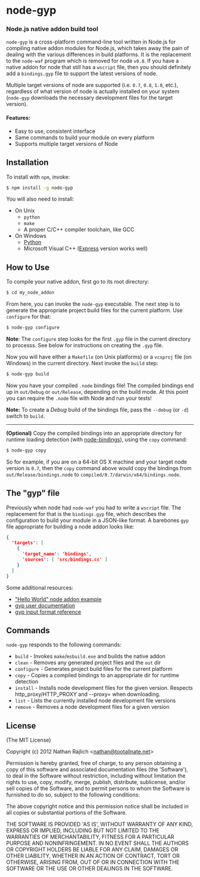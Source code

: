 node-gyp
=========
### Node.js native addon build tool

`node-gyp` is a cross-platform command-line tool written in Node.js for compiling
native addon modules for Node.js, which takes away the pain of dealing with the
various differences in build platforms. It is the replacement to the `node-waf`
program which is removed for node `v0.8`. If you have a native addon for node that
still has a `wscript` file, then you should definitely add a `bindings.gyp` file
to support the latest versions of node.

Multiple target versions of node are supported (i.e. `0.7`, `0.8`, `1.0`, etc.),
regardless of what version of node is actually installed on your system
(`node-gyp` downloads the necessary development files for the target version).

#### Features:

 * Easy to use, consistent interface
 * Same commands to build your module on every platform
 * Supports multiple target versions of Node


Installation
------------

To install with `npm`, invoke:

``` bash
$ npm install -g node-gyp
```

You will also need to install:

  * On Unix
    * `python`
    * `make`
    * A proper C/C++ compiler toolchain, like GCC
  * On Windows
    * [Python][windows-python]
    * Microsoft Visual C++ ([Express][msvc] version works well)

How to Use
----------

To compile your native addon, first go to its root directory:

``` bash
$ cd my_node_addon
```

From here, you can invoke the `node-gyp` executable. The next step is to generate
the appropriate project build files for the current platform. Use `configure` for
that:

``` bash
$ node-gyp configure
```

__Note__: The `configure` step looks for the first `.gyp` file in the current
directory to processs. See below for instructions on creating the `.gyp` file.

Now you will have either a `Makefile` (on Unix platforms) or a
`vcxproj` file (on Windows) in the current directory. Next invoke the `build`
step:

``` bash
$ node-gyp build
```

Now you have your compiled `.node` bindings file! The compiled bindings end up in
`out/Debug` or `out/Release`, depending on the build mode. At this point you can
require the `.node` file with Node and run your tests!

__Note:__ To create a _Debug_ build of the bindings file, pass the `--debug` (or
`-d`) switch to `build`.

-------------------

__(Optional)__ Copy the compiled bindings into an appropriate directory for
runtime loading detection (with [node-bindings][]), using the `copy` command:

``` bash
$ node-gyp copy
```

So for example, if you are on a 64-bit OS X machine and your target node version
is `0.7`, then the `copy` command above would copy the bindings from
`out/Release/bindings.node` to `compiled/0.7/darwin/x64/bindings.node`.


The "gyp" file
--------------

Previously when node had `node-waf` you had to write a `wscript` file. The
replacement for that is the `bindings.gyp` file, which describes the configuration
to build your module in a JSON-like format. A barebones `gyp` file appropriate for
building a node addon looks like:

``` json
{
  'targets': [
    {
      'target_name': 'bindings',
      'sources': [ 'src/bindings.cc' ]
    }
  ]
}
```

Some additional resources:

 * ["Hello World" node addon example](https://github.com/joyent/node/tree/master/test/addons/hello-world)
 * [gyp user documentation](http://code.google.com/p/gyp/wiki/GypUserDocumentation)
 * [gyp input format reference](http://code.google.com/p/gyp/wiki/InputFormatReference)


Commands
--------

`node-gyp` responds to the following commands:

 * `build` - Invokes `make`/`msbuild.exe` and builds the native addon
 * `clean` - Removes any generated project files and the `out` dir
 * `configure` - Generates project build files for the current platform
 * `copy` - Copies a compiled bindings to an appropriate dir for runtime detection
 * `install` - Installs node development files for the given version.  Respects http_proxy/HTTP_PROXY and --proxy=<proxyurl> when downloading.
 * `list` - Lists the currently installed node development file versions
 * `remove` - Removes a node development files for a given version


License
-------

(The MIT License)

Copyright (c) 2012 Nathan Rajlich &lt;nathan@tootallnate.net&gt;

Permission is hereby granted, free of charge, to any person obtaining
a copy of this software and associated documentation files (the
'Software'), to deal in the Software without restriction, including
without limitation the rights to use, copy, modify, merge, publish,
distribute, sublicense, and/or sell copies of the Software, and to
permit persons to whom the Software is furnished to do so, subject to
the following conditions:

The above copyright notice and this permission notice shall be
included in all copies or substantial portions of the Software.

THE SOFTWARE IS PROVIDED 'AS IS', WITHOUT WARRANTY OF ANY KIND,
EXPRESS OR IMPLIED, INCLUDING BUT NOT LIMITED TO THE WARRANTIES OF
MERCHANTABILITY, FITNESS FOR A PARTICULAR PURPOSE AND NONINFRINGEMENT.
IN NO EVENT SHALL THE AUTHORS OR COPYRIGHT HOLDERS BE LIABLE FOR ANY
CLAIM, DAMAGES OR OTHER LIABILITY, WHETHER IN AN ACTION OF CONTRACT,
TORT OR OTHERWISE, ARISING FROM, OUT OF OR IN CONNECTION WITH THE
SOFTWARE OR THE USE OR OTHER DEALINGS IN THE SOFTWARE.


[windows-python]: http://www.python.org/getit/windows
[msvc]: http://www.microsoft.com/visualstudio/en-us/products/2010-editions/visual-cpp-express
[node-bindings]: https://github.com/TooTallNate/node-bindings
